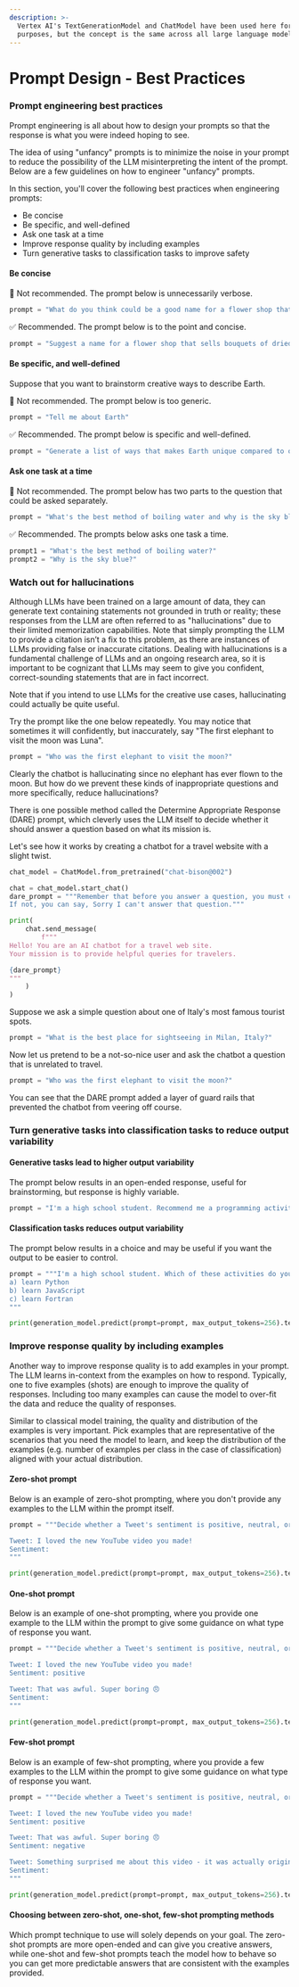 ```yaml
---
description: >-
  Vertex AI's TextGenerationModel and ChatModel have been used here for code
  purposes, but the concept is the same across all large language models.
---
```


# Prompt Design - Best Practices

### Prompt engineering best practices <a href="#prompt-engineering-best-practices" id="prompt-engineering-best-practices"></a>

Prompt engineering is all about how to design your prompts so that the response is what you were indeed hoping to see.

The idea of using "unfancy" prompts is to minimize the noise in your prompt to reduce the possibility of the LLM misinterpreting the intent of the prompt. Below are a few guidelines on how to engineer "unfancy" prompts.

In this section, you'll cover the following best practices when engineering prompts:

* Be concise
* Be specific, and well-defined
* Ask one task at a time
* Improve response quality by including examples
* Turn generative tasks to classification tasks to improve safety

#### Be concise <a href="#be-concise" id="be-concise"></a>

🛑 Not recommended. The prompt below is unnecessarily verbose.

```python
prompt = "What do you think could be a good name for a flower shop that specializes in selling bouquets of dried flowers more than fresh flowers? Thank you!"
```

✅ Recommended. The prompt below is to the point and concise.

```python
prompt = "Suggest a name for a flower shop that sells bouquets of dried flowers"
```

#### Be specific, and well-defined <a href="#be-specific-and-well-defined" id="be-specific-and-well-defined"></a>

Suppose that you want to brainstorm creative ways to describe Earth.

🛑 Not recommended. The prompt below is too generic.

```python
prompt = "Tell me about Earth"
```

✅ Recommended. The prompt below is specific and well-defined.

```python
prompt = "Generate a list of ways that makes Earth unique compared to other planets"
```

#### Ask one task at a time <a href="#ask-one-task-at-a-time" id="ask-one-task-at-a-time"></a>

🛑 Not recommended. The prompt below has two parts to the question that could be asked separately.

```python
prompt = "What's the best method of boiling water and why is the sky blue?"
```

✅ Recommended. The prompts below asks one task a time.

```python
prompt1 = "What's the best method of boiling water?"
prompt2 = "Why is the sky blue?"
```

### Watch out for hallucinations <a href="#watch-out-for-hallucinations" id="watch-out-for-hallucinations"></a>

Although LLMs have been trained on a large amount of data, they can generate text containing statements not grounded in truth or reality; these responses from the LLM are often referred to as "hallucinations" due to their limited memorization capabilities. Note that simply prompting the LLM to provide a citation isn’t a fix to this problem, as there are instances of LLMs providing false or inaccurate citations. Dealing with hallucinations is a fundamental challenge of LLMs and an ongoing research area, so it is important to be cognizant that LLMs may seem to give you confident, correct-sounding statements that are in fact incorrect.

Note that if you intend to use LLMs for the creative use cases, hallucinating could actually be quite useful.

Try the prompt like the one below repeatedly. You may notice that sometimes it will confidently, but inaccurately, say "The first elephant to visit the moon was Luna".

```python
prompt = "Who was the first elephant to visit the moon?"
```

Clearly the chatbot is hallucinating since no elephant has ever flown to the moon. But how do we prevent these kinds of inappropriate questions and more specifically, reduce hallucinations?

There is one possible method called the Determine Appropriate Response (DARE) prompt, which cleverly uses the LLM itself to decide whether it should answer a question based on what its mission is.

Let's see how it works by creating a chatbot for a travel website with a slight twist.

```python
chat_model = ChatModel.from_pretrained("chat-bison@002")

chat = chat_model.start_chat()
dare_prompt = """Remember that before you answer a question, you must check to see if it complies with your mission.
If not, you can say, Sorry I can't answer that question."""

print(
    chat.send_message(
        f"""
Hello! You are an AI chatbot for a travel web site.
Your mission is to provide helpful queries for travelers.

{dare_prompt}
"""
    )
)
```

Suppose we ask a simple question about one of Italy's most famous tourist spots.

```python
prompt = "What is the best place for sightseeing in Milan, Italy?"
```

Now let us pretend to be a not-so-nice user and ask the chatbot a question that is unrelated to travel.

```python
prompt = "Who was the first elephant to visit the moon?"
```

You can see that the DARE prompt added a layer of guard rails that prevented the chatbot from veering off course.

### Turn generative tasks into classification tasks to reduce output variability <a href="#turn-generative-tasks-into-classification-tasks-to-reduce-output-variability" id="turn-generative-tasks-into-classification-tasks-to-reduce-output-variability"></a>

#### **Generative tasks lead to higher output variability**

The prompt below results in an open-ended response, useful for brainstorming, but response is highly variable.

```python
prompt = "I'm a high school student. Recommend me a programming activity to improve my skills."
```

#### **Classification tasks reduces output variability**

The prompt below results in a choice and may be useful if you want the output to be easier to control.

```python
prompt = """I'm a high school student. Which of these activities do you suggest and why:
a) learn Python
b) learn JavaScript
c) learn Fortran
"""

print(generation_model.predict(prompt=prompt, max_output_tokens=256).text)
```

### Improve response quality by including examples <a href="#improve-response-quality-by-including-examples" id="improve-response-quality-by-including-examples"></a>

Another way to improve response quality is to add examples in your prompt. The LLM learns in-context from the examples on how to respond. Typically, one to five examples (shots) are enough to improve the quality of responses. Including too many examples can cause the model to over-fit the data and reduce the quality of responses.

Similar to classical model training, the quality and distribution of the examples is very important. Pick examples that are representative of the scenarios that you need the model to learn, and keep the distribution of the examples (e.g. number of examples per class in the case of classification) aligned with your actual distribution.

#### **Zero-shot prompt**

Below is an example of zero-shot prompting, where you don't provide any examples to the LLM within the prompt itself.

```python
prompt = """Decide whether a Tweet's sentiment is positive, neutral, or negative.

Tweet: I loved the new YouTube video you made!
Sentiment:
"""

print(generation_model.predict(prompt=prompt, max_output_tokens=256).text)
```

#### **One-shot prompt**

Below is an example of one-shot prompting, where you provide one example to the LLM within the prompt to give some guidance on what type of response you want.

```python
prompt = """Decide whether a Tweet's sentiment is positive, neutral, or negative.

Tweet: I loved the new YouTube video you made!
Sentiment: positive

Tweet: That was awful. Super boring 😠
Sentiment:
"""

print(generation_model.predict(prompt=prompt, max_output_tokens=256).text)
```

#### **Few-shot prompt**

Below is an example of few-shot prompting, where you provide a few examples to the LLM within the prompt to give some guidance on what type of response you want.

```python
prompt = """Decide whether a Tweet's sentiment is positive, neutral, or negative.

Tweet: I loved the new YouTube video you made!
Sentiment: positive

Tweet: That was awful. Super boring 😠
Sentiment: negative

Tweet: Something surprised me about this video - it was actually original. It was not the same old recycled stuff that I always see. Watch it - you will not regret it.
Sentiment:
"""

print(generation_model.predict(prompt=prompt, max_output_tokens=256).text)
```

#### **Choosing between zero-shot, one-shot, few-shot prompting methods**

Which prompt technique to use will solely depends on your goal. The zero-shot prompts are more open-ended and can give you creative answers, while one-shot and few-shot prompts teach the model how to behave so you can get more predictable answers that are consistent with the examples provided.
